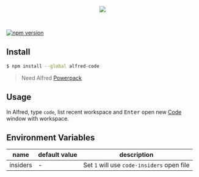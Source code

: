 <p align="center">
  <img src="https://user-images.githubusercontent.com/14831261/112413502-48ed8c80-8d5b-11eb-99fa-8920339ffcd1.gif">
  </p>
<br>

[![npm version](https://badgen.net/npm/v/alfred-code)](https://npm.im/alfred-code)

## Install

```bash
$ npm install --global alfred-code
```

> Need Alfred [Powerpack](https://www.alfredapp.com/powerpack/)

## Usage

In Alfred, type `code`, list recent workspace and <kbd>Enter</kbd> open new [Code](https://code.visualstudio.com/) window with workspace.

## Environment Variables

| name     | default value | description                                |
| -------- | ------------- | ------------------------------------------ |
| insiders | -             | Set `1` will use `code-insiders` open file |
